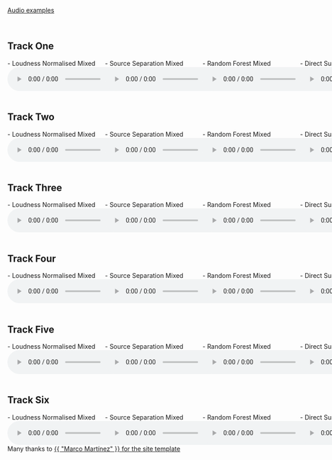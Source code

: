 [Audio examples](https://djmoffat.github.io/MachineLearningDrumGainMixing/) 


&nbsp;
## Track One
<div id="contentBox" style="margin:0px auto; width:1100px">
<div id="column1" style="float:left; margin:0; width:20%;">
- Loudness Normalised Mixed <br />
<audio controls="controls" style="width: 200px>
<source src="media/1_039_phrase_disco_complex_slow_sticks_norm.wav" type="audio/wav" />
</audio>
</div>

<div id="column2" style="float:left; margin:0; width:20%;">
- Source Separation Mixed <br />
<audio controls="controls" style="width: 200px>
<source src="media/1_039_phrase_disco_complex_slow_sticks_bss.wav" type="audio/wav" />
</audio>
</div>

<div id="column3" style="float:left; margin:0; width:20%;">
- Random Forest Mixed <br />
<audio controls="controls" style="width: 200px>
<source src="media/1_039_phrase_disco_complex_slow_sticks_RF.wav" type="audio/wav" />
</audio>
</div>

<div id="column4" style="float:left; margin:0; width:20%;">
- Direct Sum <br />
<audio controls="controls" style="width: 200px>
<source src="media/1_039_phrase_disco_complex_slow_sticks_sum.wav" type="audio/wav" />
</audio>
</div>

<div id="column5" style="float:left; margin:0; width:20%;">
- Human Engineer Mixed <br />
<audio controls="controls" style="width: 200px>
<source src="media/1_039_phrase_disco_complex_slow_sticks_dry2.wav" type="audio/wav" />
</audio>
</div>
</div>

&nbsp;
## Track Two

<div id="contentBox" style="margin:0px auto; width:1100px">
<div id="column1" style="float:left; margin:0; width:20%;">
- Loudness Normalised Mixed <br />
<audio controls="controls" style="width: 200px>
<source src="media/1_070_phrase_shuffle-blues_complex_medium_brushes_norm.wav" type="audio/wav" />
</audio>
</div>

<div id="column2" style="float:left; margin:0; width:20%;">
- Source Separation Mixed <br />
<audio controls="controls" style="width: 200px>
<source src="media/1_070_phrase_shuffle-blues_complex_medium_brushes_bss.wav" type="audio/wav" />
</audio>
</div>

<div id="column3" style="float:left; margin:0; width:20%;">
- Random Forest Mixed <br />
<audio controls="controls" style="width: 200px>
<source src="media/1_070_phrase_shuffle-blues_complex_medium_brushes_RF.wav" type="audio/wav" />
</audio>
</div>

<div id="column4" style="float:left; margin:0; width:20%;">
- Direct Sum <br />
<audio controls="controls" style="width: 200px>
<source src="media/1_070_phrase_shuffle-blues_complex_medium_brushes_sum.wav" type="audio/wav" />
</audio>
</div>

<div id="column5" style="float:left; margin:0; width:20%;">
- Human Engineer Mixed <br />
<audio controls="controls" style="width: 200px>
<source src="media/1_070_phrase_shuffle-blues_complex_medium_brushes_dry2.wav" type="audio/wav" />
</audio>
</div>
</div>


&nbsp;
## Track Three
<div id="contentBox" style="margin:0px auto; width:1100px">
<div id="column1" style="float:left; margin:0; width:20%;">
- Loudness Normalised Mixed <br />
<audio controls="controls" style="width: 200px>
<source src="media/2_048_phrase_rock_complex_medium_sticks_norm.wav" type="audio/wav" />
</audio>
</div>

<div id="column1" style="float:left; margin:0; width:20%;">
- Source Separation Mixed <br />
<audio controls="controls" style="width: 200px>
<source src="media/2_048_phrase_rock_complex_medium_sticks_bss.wav" type="audio/wav" />
</audio>
</div>

<div id="column1" style="float:left; margin:0; width:20%;">
- Random Forest Mixed <br />
<audio controls="controls" style="width: 200px>
<source src="media/2_048_phrase_rock_complex_medium_sticks_RF.wav" type="audio/wav" />
</audio>
</div>

<div id="column1" style="float:left; margin:0; width:20%;">
- Direct Sum <br />
<audio controls="controls" style="width: 200px>
<source src="media/2_048_phrase_rock_complex_medium_sticks_sum.wav" type="audio/wav" />
</audio>
</div>

<div id="column1" style="float:left; margin:0; width:20%;">
- Human Engineer Mixed <br />
<audio controls="controls" style="width: 200px>
<source src="media/2_048_phrase_rock_complex_medium_sticks_dry2.wav" type="audio/wav" />
</audio>
</div>
</div>

&nbsp;
## Track Four
<div id="contentBox" style="margin:0px auto; width:1100px">
<div id="column1" style="float:left; margin:0; width:20%;">
- Loudness Normalised Mixed <br />
<audio controls="controls" style="width: 200px>
<source src="media/2_071_phrase_shuffle-blues_simple_fast_sticks_norm.wav" type="audio/wav" />
</audio>
</div>

<div id="column1" style="float:left; margin:0; width:20%;">
- Source Separation Mixed <br />
<audio controls="controls" style="width: 200px>
<source src="media/2_071_phrase_shuffle-blues_simple_fast_sticks_bss.wav" type="audio/wav" />
</audio>
</div>

<div id="column1" style="float:left; margin:0; width:20%;">
- Random Forest Mixed <br />
<audio controls="controls" style="width: 200px>
<source src="media/2_071_phrase_shuffle-blues_simple_fast_sticks_RF.wav" type="audio/wav" />
</audio>
</div>

<div id="column1" style="float:left; margin:0; width:20%;">
- Direct Sum <br />
<audio controls="controls" style="width: 200px>
<source src="media/2_071_phrase_shuffle-blues_simple_fast_sticks_sum.wav" type="audio/wav" />
</audio>
</div>

<div id="column1" style="float:left; margin:0; width:20%;">
- Human Engineer Mixed <br />
<audio controls="controls" style="width: 200px>
<source src="media/2_071_phrase_shuffle-blues_simple_fast_sticks_dry2.wav" type="audio/wav" />
</audio>
</div>
</div>


&nbsp;
## Track Five
<div id="contentBox" style="margin:0px auto; width:1100px">
<div id="column1" style="float:left; margin:0; width:20%;">
- Loudness Normalised Mixed <br />
<audio controls="controls" style="width: 200px>
<source src="media/3_060_phrase_disco_complex_fast_sticks_norm.wav" type="audio/wav" />
</audio>
</div>

<div id="column1" style="float:left; margin:0; width:20%;">
- Source Separation Mixed <br />
<audio controls="controls" style="width: 200px>
<source src="media/3_060_phrase_disco_complex_fast_sticks_bss.wav" type="audio/wav" />
</audio>
</div>

<div id="column1" style="float:left; margin:0; width:20%;">
- Random Forest Mixed <br />
<audio controls="controls" style="width: 200px>
<source src="media/3_060_phrase_disco_complex_fast_sticks_RF.wav" type="audio/wav" />
</audio>
</div>

<div id="column1" style="float:left; margin:0; width:20%;">
- Direct Sum <br />
<audio controls="controls" style="width: 200px>
<source src="media/3_060_phrase_disco_complex_fast_sticks_sum.wav" type="audio/wav" />
</audio>
</div>

<div id="column1" style="float:left; margin:0; width:20%;">
- Human Engineer Mixed <br />
<audio controls="controls" style="width: 200px>
<source src="media/3_060_phrase_disco_complex_fast_sticks_dry2.wav" type="audio/wav" />
</audio>
</div>
</div>


&nbsp;
## Track Six

<div id="contentBox" style="margin:0px auto; width:1100px">
<div id="column1" style="float:left; margin:0; width:20%;">
- Loudness Normalised Mixed <br />
<audio controls="controls" style="width: 200px>
<source src="media/3_071_phrase_afro-samba_complex_medium_sticks_norm.wav" type="audio/wav" />
</audio>
</div>

<div id="column1" style="float:left; margin:0; width:20%;">
- Source Separation Mixed <br />
<audio controls="controls" style="width: 200px>
<source src="media/3_071_phrase_afro-samba_complex_medium_sticks_bss.wav" type="audio/wav" />
</audio>
</div>

<div id="column1" style="float:left; margin:0; width:20%;">
- Random Forest Mixed <br />
<audio controls="controls" style="width: 200px>
<source src="media/3_071_phrase_afro-samba_complex_medium_sticks_RF.wav" type="audio/wav" />
</audio>
</div>

<div id="column1" style="float:left; margin:0; width:20%;">
- Direct Sum <br />
<audio controls="controls" style="width: 200px>
<source src="media/3_071_phrase_afro-samba_complex_medium_sticks_sum.wav" type="audio/wav" />
</audio>
</div>

<div id="column1" style="float:left; margin:0; width:20%;">
- Human Engineer Mixed <br />
<audio controls="controls" style="width: 200px>
<source src="media/3_071_phrase_afro-samba_complex_medium_sticks_dry2.wav" type="audio/wav" />
</audio>
</div>
</div>

<!-- &nbsp;
### Citation
>@inproceedings{martinez2019modeling,<br />
>   title={Modeling of nonlinear audio effects with end-to-end deep neural networks},<br />
>   author={Mart\'{i}nez Ram\'{i}rez, Marco A. and Reiss, Joshua D.},<br />
>   booktitle={IEEE International Conference on Acoustics, Speech, and Signal Processing (ICASSP)},<br />
>   month = {May},<br />
>   year = {2019},<br />
>   location = {Brighton, UK}<br />
>}<br /> -->

Many thanks to <a href="https://m-marco.com">{{ "Marco Martínez" }} for the site template

